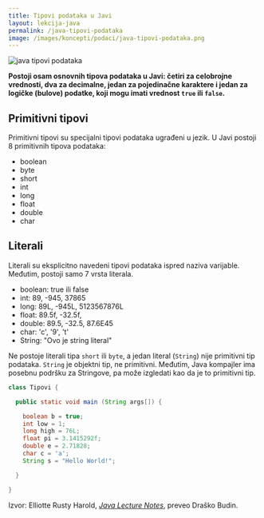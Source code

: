 ```yaml
---
title: Tipovi podataka u Javi
layout: lekcija-java
permalink: /java-tipovi-podataka
image: /images/koncepti/podaci/java-tipovi-podataka.png
---
```


![java tipovi podataka]({{page.image}})

**Postoji osam osnovnih tipova podataka u Javi: četiri za celobrojne vrednosti, dva za decimalne, jedan za pojedinačne karaktere i jedan za logičke (bulove) podatke, koji mogu imati vrednost `true` ili `false`.**

## Primitivni tipovi

Primitivni tipovi su specijalni tipovi podataka ugrađeni u jezik. U Javi postoji 8 primitivnih tipova podataka:

* boolean
* byte
* short
* int
* long
* float
* double
* char

## Literali

Literali su eksplicitno navedeni tipovi podataka ispred naziva varijable. Međutim, postoji samo 7 vrsta literala. 

* boolean: true ili false
* int: 89, -945, 37865
* long: 89L, -945L, 5123567876L
* float: 89.5f, -32.5f,
* double: 89.5, -32.5, 87.6E45
* char: 'c', '9', 't'
* String: "Ovo je string literal"

Ne postoje literali tipa `short` ili `byte`, a jedan literal (`String`) nije primitivni tip podataka. `String` je objektni tip, ne primitivni. Međutim, Java kompajler ima posebnu podršku za Stringove, pa može izgledati kao da je to primitivni tip.

```java
class Tipovi {

  public static void main (String args[]) {

    boolean b = true;
    int low = 1;
    long high = 76L;
    float pi = 3.1415292f;
    double e = 2.71828;
    char c = 'a';
    String s = "Hello World!";

  }

}
```


Izvor: Elliotte Rusty Harold, *[Java Lecture Notes](//www.cafeaulait.org/course/index.html)*, preveo Draško Budin.

